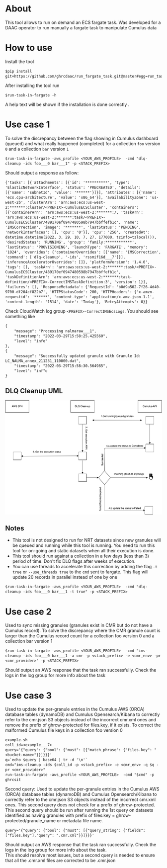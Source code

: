 # About
This tool allows to run on demand an ECS fargate task. Was developed for a DAAC operator to run manually a fargate task to manipulate Cumulus data  
# How to use
Install the tool
```code
$pip install git+https://github.com/ghrcdaac/run_fargate_task.git@master#egg=run_task_in_fargate
```
After installing the tool run 
```code
$run-task-in-fargate -h
```
A help text will be shown if the installation is done correctly .
# Use case 1
To solve the discrepancy between the flag showing in Cumulus dashboard (queued) and what really happened (completed) for a collection `foo` version `0` and a collection `bar` version `1`
```code
$run-task-in-fargate -aws_profile <YOUR_AWS_PROFILE>  -cmd "dlq-cleanup -ids foo___0 bar___1" -p <STACK_PREFIX>
```  
Should output a response as follow:
```
{'tasks': [{'attachments': [{'id': '**********', 'type': 'ElasticNetworkInterface', 'status': 'PRECREATED', 'details': [{'name': 'subnetId', 'value': '******'}]}], 'attributes': [{'name': 'ecs.cpu-architecture', 'value': 'x86_64'}], 'availabilityZone': 'us-west-2b', 'clusterArn': 'arn:aws:ecs:us-west-2:*******:cluster/<PREFIX>-CumulusECSCluster', 'containers': [{'containerArn': 'arn:aws:ecs:us-west-2:*******:/, 'taskArn': 'arn:aws:ecs:us-west-2:*******:task/<PREFIX>-CumulusECSCluster/489170ef0947480598b7947bbffefb1c', 'name': 'IMSCorrection', 'image': '*******', 'lastStatus': 'PENDING', 'networkInterfaces': [], 'cpu': '0'}], 'cpu': '256', 'createdAt': datetime.datetime(2022, 3, 29, 10, 7, 27, 177000, tzinfo=tzlocal()), 'desiredStatus': 'RUNNING', 'group': 'family:************', 'lastStatus': 'PROVISIONING', 'launchType': 'FARGATE', 'memory': '1024', 'overrides': {'containerOverrides': [{'name': 'IMSCorrection', 'command': ['dlq-cleanup', '-ids', 'rssmif16d___7']}], 'inferenceAcceleratorOverrides': []}, 'platformVersion': '1.4.0', 'tags': [], 'taskArn': 'arn:aws:ecs:us-west-2:*******:task/<PREFIX>-CumulusECSCluster/489170ef0947480598b7947bbffefb1c', 'taskDefinitionArn': 'arn:aws:ecs:us-west-2:*******:task-definition/<PREFIX>-CorrectIMSTaskDefinition:3', 'version': 1}], 'failures': [], 'ResponseMetadata': {'RequestId': 'b0d9a502-7f26-4d40-9700-df204cf822b7', 'HTTPStatusCode': 200, 'HTTPHeaders': {'x-amzn-requestid': '******', 'content-type': 'application/x-amz-json-1.1', 'content-length': '1514', 'date': 'Today'}, 'RetryAttempts': 0}}

```
Check CloudWatch log group `<PREFIX>-CorrectIMSEcsLogs`. You should see something like
```
{
    "message": "Processing nalmaraw___1",
    "timestamp": "2022-03-29T15:58:25.425560",
    "level": "info"
},
{
    "message": "Successfully updated granule with Granule Id: LC_NALMA_annex_211231_110000.dat",
    "timestamp": "2022-03-29T15:58:30.564985",
    "level": "inf"o
}
```
## DLQ Cleanup UML
![DLQ Clean up](dlq_uml.png)

## Notes
- This tool is not designed to run for NRT datasets since new granules will be queued and running while this tool is running. You need to run this tool for on-going and static datasets when all their execution is done.
- This tool should run against a collection in a few days (less than 3) period of time. Don't fix DLQ flags after weeks of execution.
- You can use threads to accelerate this correction by adding the flag `-t true` or `--use_threads true` to the `cmd` sent to fargate. This flag will update 20 records in parallel instead of one by one
```
$run-task-in-fargate -aws_profile <YOUR_AWS_PROFILE>  -cmd "dlq-cleanup -ids foo___0 bar___1 -t true" -p <STACK_PREFIX> 
```
# Use case 2
Used to sync missing granules (granules exist in CMR but do not have a Cumulus record).
To solve the discrepancy where the CMR granule count is larger than the Cumulus record count for a collection foo version 0 and a collection bar version 1

```code
$run-task-in-fargate -aws_profile <YOUR_AWS_PROFILE>  -cmd "ims-cleanup -ids foo___0 bar___1 -a cmr -p <stack_prefix> -e <cmr_env> -pr <cmr_provider>" -p <STACK_PREFIX>
```  
Should output an AWS response that the task ran successfully. Check the logs in the log group for more info about the task

# Use case 3
Used to update the per-granule entries in the Cumulus AWS (ORCA) database tables (dynamoDB) and Cumulus Opensearch/Kibana to correctly refer to the cmr.json S3 objects instead of the incorrect cmr.xml ones and remove the prefix of ghrcw-protected for files.key, if it exists.
To correct the malformed Cumulus file keys in a collection foo version 0

```code
example.sh
coll_id=<example___7>
query='{"query": {"bool": {"must": [{"match_phrase": {"files.key": "<bucket-name>"}}]}}}'
q=`echo $query | base64 | tr -d '\n'`
cmd="ims-cleanup -ids $coll_id -p <stack_prefix> -e <cmr_env> -q $q -pr <cmr_provider>"
run-task-in-fargate -aws_profile <YOUR_AWS_PROFILE>  -cmd "$cmd" -p ghrcsit
```

Second query:
Used to update the per-granule entries in the Cumulus AWS (ORCA) database tables (dynamoDB) and Cumulus Opensearch/Kibana to correctly refer to the cmr.json S3 objects instead of the incorrect cmr.xml ones.  This second query does not check for a prefix of ghrcw-protected.  This second query should be run after running the 1st query on datasets identified as having granules with prefix of files:key = ghrcw-protected/granule_name or metadata file name. 
```code
query='{"query": {"bool": {"must": [{"query_string": {"fields": ["files.key"],"query": ".cmr.xml"}}]}}}'
```
Should output an AWS response that the task ran successfully. Check the logs in the log group for more info about the task.  
This should resolve most issues, but a second query is needed to ensure that all the .cmr.xml files are corrected to 
be .cmr.json

